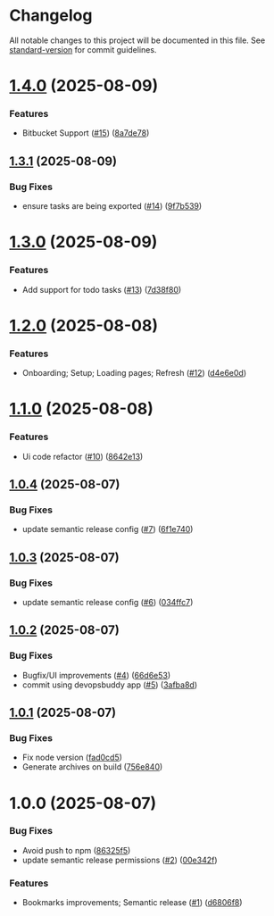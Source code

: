 # Changelog

All notable changes to this project will be documented in this file. See [standard-version](https://github.com/conventional-changelog/standard-version) for commit guidelines.


# [1.4.0](https://github.com/user-cube/devbuddy/compare/v1.3.1...v1.4.0) (2025-08-09)


### Features

* Bitbucket Support ([#15](https://github.com/user-cube/devbuddy/issues/15)) ([8a7de78](https://github.com/user-cube/devbuddy/commit/8a7de786647a0ae658d94d3bfa49611aacd3aab1))

## [1.3.1](https://github.com/user-cube/devbuddy/compare/v1.3.0...v1.3.1) (2025-08-09)


### Bug Fixes

* ensure tasks are being exported ([#14](https://github.com/user-cube/devbuddy/issues/14)) ([9f7b539](https://github.com/user-cube/devbuddy/commit/9f7b5392b646c9bf33ef75e1dba33f818d174756))

# [1.3.0](https://github.com/user-cube/devbuddy/compare/v1.2.0...v1.3.0) (2025-08-09)


### Features

* Add support for todo tasks ([#13](https://github.com/user-cube/devbuddy/issues/13)) ([7d38f80](https://github.com/user-cube/devbuddy/commit/7d38f80a03d149923eb28787bfb588a1ffc1bf9b))

# [1.2.0](https://github.com/user-cube/devbuddy/compare/v1.1.0...v1.2.0) (2025-08-08)


### Features

* Onboarding; Setup; Loading pages; Refresh ([#12](https://github.com/user-cube/devbuddy/issues/12)) ([d4e6e0d](https://github.com/user-cube/devbuddy/commit/d4e6e0d7c31bf6f65de27a1cc09a36d6d143b509))

# [1.1.0](https://github.com/user-cube/devbuddy/compare/v1.0.4...v1.1.0) (2025-08-08)


### Features

* Ui code refactor ([#10](https://github.com/user-cube/devbuddy/issues/10)) ([8642e13](https://github.com/user-cube/devbuddy/commit/8642e1381e1b968a61582caa44c0bdc99a68b364))

## [1.0.4](https://github.com/user-cube/devbuddy/compare/v1.0.3...v1.0.4) (2025-08-07)


### Bug Fixes

* update semantic release config ([#7](https://github.com/user-cube/devbuddy/issues/7)) ([6f1e740](https://github.com/user-cube/devbuddy/commit/6f1e7403605472343c9814439bd2c8885f509b6c))

## [1.0.3](https://github.com/user-cube/devbuddy/compare/v1.0.2...v1.0.3) (2025-08-07)


### Bug Fixes

* update semantic release config ([#6](https://github.com/user-cube/devbuddy/issues/6)) ([034ffc7](https://github.com/user-cube/devbuddy/commit/034ffc7ddd5d7020c0958737cfd2919579063b00))

## [1.0.2](https://github.com/user-cube/devbuddy/compare/v1.0.1...v1.0.2) (2025-08-07)


### Bug Fixes

* Bugfix/UI improvements ([#4](https://github.com/user-cube/devbuddy/issues/4)) ([66d6e53](https://github.com/user-cube/devbuddy/commit/66d6e53e16ffd593e55234bbd6f3b067682ffbc6))
* commit using devopsbuddy app ([#5](https://github.com/user-cube/devbuddy/issues/5)) ([3afba8d](https://github.com/user-cube/devbuddy/commit/3afba8d086f814838e3c2a1ed0b262e2bb0785c3))

## [1.0.1](https://github.com/user-cube/devbuddy/compare/v1.0.0...v1.0.1) (2025-08-07)


### Bug Fixes

* Fix node version ([fad0cd5](https://github.com/user-cube/devbuddy/commit/fad0cd5069fb61472ca165547fd277949867e396))
* Generate archives on build ([756e840](https://github.com/user-cube/devbuddy/commit/756e840031557a24b7944f1dc932e10a47124e05))

# 1.0.0 (2025-08-07)


### Bug Fixes

* Avoid push to npm ([86325f5](https://github.com/user-cube/devbuddy/commit/86325f551899a2562c95db9f33e0fac49fa3e14a))
* update semantic release permissions ([#2](https://github.com/user-cube/devbuddy/issues/2)) ([00e342f](https://github.com/user-cube/devbuddy/commit/00e342fb584223e00deb5c939ea30db23c6b7d44))


### Features

* Bookmarks improvements; Semantic release ([#1](https://github.com/user-cube/devbuddy/issues/1)) ([d6806f8](https://github.com/user-cube/devbuddy/commit/d6806f8842656f3a675a12f57bda088d628b5c61))
